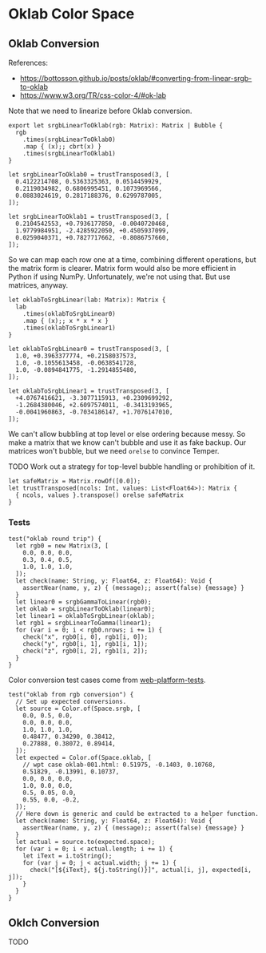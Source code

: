 # Oklab Color Space

## Oklab Conversion

References:

- https://bottosson.github.io/posts/oklab/#converting-from-linear-srgb-to-oklab
- https://www.w3.org/TR/css-color-4/#ok-lab

Note that we need to linearize before Oklab conversion.

    export let srgbLinearToOklab(rgb: Matrix): Matrix | Bubble {
      rgb
        .times(srgbLinearToOklab0)
        .map { (x);; cbrt(x) }
        .times(srgbLinearToOklab1)
    }

    let srgbLinearToOklab0 = trustTransposed(3, [
      0.4122214708, 0.5363325363, 0.0514459929,
      0.2119034982, 0.6806995451, 0.1073969566,
      0.0883024619, 0.2817188376, 0.6299787005,
    ]);

    let srgbLinearToOklab1 = trustTransposed(3, [
      0.2104542553, +0.7936177850, -0.0040720468,
      1.9779984951, -2.4285922050, +0.4505937099,
      0.0259040371, +0.7827717662, -0.8086757660,
    ]);

So we can map each row one at a time, combining different operations, but the
matrix form is clearer. Matrix form would also be more efficient in Python if
using NumPy. Unfortunately, we're not using that. But use matrices, anyway.

    let oklabToSrgbLinear(lab: Matrix): Matrix {
      lab
        .times(oklabToSrgbLinear0)
        .map { (x);; x * x * x }
        .times(oklabToSrgbLinear1)
    }

    let oklabToSrgbLinear0 = trustTransposed(3, [
      1.0, +0.3963377774, +0.2158037573,
      1.0, -0.1055613458, -0.0638541728,
      1.0, -0.0894841775, -1.2914855480,
    ]);

    let oklabToSrgbLinear1 = trustTransposed(3, [
      +4.0767416621, -3.3077115913, +0.2309699292,
      -1.2684380046, +2.6097574011, -0.3413193965,
      -0.0041960863, -0.7034186147, +1.7076147010,
    ]);

We can't allow bubbling at top level or else ordering because messy. So make a
matrix that we know can't bubble and use it as fake backup. Our matrices won't
bubble, but we need `orelse` to convince Temper.

TODO Work out a strategy for top-level bubble handling or prohibition of it.

    let safeMatrix = Matrix.rowOf([0.0]);
    let trustTransposed(ncols: Int, values: List<Float64>): Matrix {
      { ncols, values }.transpose() orelse safeMatrix
    }

### Tests

    test("oklab round trip") {
      let rgb0 = new Matrix(3, [
        0.0, 0.0, 0.0,
        0.3, 0.4, 0.5,
        1.0, 1.0, 1.0,
      ]);
      let check(name: String, y: Float64, z: Float64): Void {
        assertNear(name, y, z) { (message);; assert(false) {message} }
      }
      let linear0 = srgbGammaToLinear(rgb0);
      let oklab = srgbLinearToOklab(linear0);
      let linear1 = oklabToSrgbLinear(oklab);
      let rgb1 = srgbLinearToGamma(linear1);
      for (var i = 0; i < rgb0.nrows; i += 1) {
        check("x", rgb0[i, 0], rgb1[i, 0]);
        check("y", rgb0[i, 1], rgb1[i, 1]);
        check("z", rgb0[i, 2], rgb1[i, 2]);
      }
    }

Color conversion test cases come from [web-platform-tests][CssColorTests].

    test("oklab from rgb conversion") {
      // Set up expected conversions.
      let source = Color.of(Space.srgb, [
        0.0, 0.5, 0.0,
        0.0, 0.0, 0.0,
        1.0, 1.0, 1.0,
        0.48477, 0.34290, 0.38412,
        0.27888, 0.38072, 0.89414,
      ]);
      let expected = Color.of(Space.oklab, [
        // wpt case oklab-001.html: 0.51975, -0.1403, 0.10768,
        0.51829, -0.13991, 0.10737,
        0.0, 0.0, 0.0,
        1.0, 0.0, 0.0,
        0.5, 0.05, 0.0,
        0.55, 0.0, -0.2,
      ]);
      // Here down is generic and could be extracted to a helper function.
      let check(name: String, y: Float64, z: Float64): Void {
        assertNear(name, y, z) { (message);; assert(false) {message} }
      }
      let actual = source.to(expected.space);
      for (var i = 0; i < actual.length; i += 1) {
        let iText = i.toString();
        for (var j = 0; j < actual.width; j += 1) {
          check("[${iText}, ${j.toString()}]", actual[i, j], expected[i, j]);
        }
      }
    }

## Oklch Conversion

TODO

[CssColorTests]: https://github.com/web-platform-tests/wpt/tree/master/css/css-color
